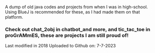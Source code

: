 A dump of old java codes and projects from when I was in high-school. Using BlueJ
is recommended for these, as I had made them on that platform.

### Check out chat_2obj in chatbot_and more, and tic_tac_toe in proGrAMmES, these are projects I am still proud of!

Last modified in 2018
Uploaded to Github on: 7-7-2023
